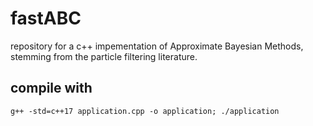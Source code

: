 # fastABC
repository for a c++ impementation of Approximate Bayesian Methods, stemming from the particle filtering literature.

## compile with
`g++ -std=c++17 application.cpp -o application; ./application`
